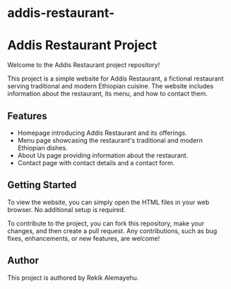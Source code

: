 # addis-restaurant-
# Addis Restaurant Project

Welcome to the Addis Restaurant project repository!

This project is a simple website for Addis Restaurant, a fictional restaurant serving traditional and modern Ethiopian cuisine. The website includes information about the restaurant, its menu, and how to contact them.

## Features

- Homepage introducing Addis Restaurant and its offerings.
- Menu page showcasing the restaurant's traditional and modern Ethiopian dishes.
- About Us page providing information about the restaurant.
- Contact page with contact details and a contact form.

## Getting Started

To view the website, you can simply open the HTML files in your web browser. No additional setup is required.

To contribute to the project, you can fork this repository, make your changes, and then create a pull request. Any contributions, such as bug fixes, enhancements, or new features, are welcome!

## Author

This project is authored by Rekik Alemayehu.


